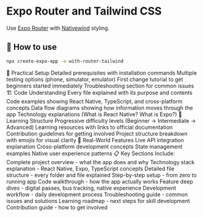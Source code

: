 # Expo Router and Tailwind CSS

Use [Expo Router](https://docs.expo.dev/router/introduction/) with [Nativewind](https://www.nativewind.dev/v4/overview/) styling.

## 🚀 How to use

```sh
npx create-expo-app -e with-router-tailwind
```

🔧 Practical Setup
Detailed prerequisites with installation commands
Multiple testing options (phone, simulator, emulator)
First change tutorial to get beginners started immediately
Troubleshooting section for common issues
🏗️ Code Understanding
Every file explained with its purpose and contents
Code examples showing React Native, TypeScript, and cross-platform concepts
Data flow diagrams showing how information moves through the app
Technology explanations (What is React Native? What is Expo?)
🎯 Learning Structure
Progressive difficulty levels (Beginner → Intermediate → Advanced)
Learning resources with links to official documentation
Contribution guidelines for getting involved
Project structure breakdown with emojis for visual clarity
🚀 Real-World Features
Live API integration explanation
Cross-platform development concepts
State management examples
Native user experience patterns
📋 Key Sections Include:
Complete project overview - what the app does and why
Technology stack explanation - React Native, Expo, TypeScript concepts
Detailed file structure - every folder and file explained
Step-by-step setup - from zero to running app
Code walkthrough - how the app actually works
Feature deep dives - digital passes, bus tracking, native experience
Development workflow - daily development process
Troubleshooting guide - common issues and solutions
Learning roadmap - next steps for skill development
Contribution guide - how to get involved
